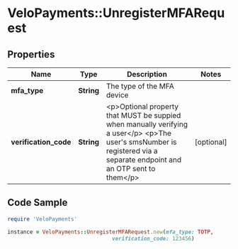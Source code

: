 # VeloPayments::UnregisterMFARequest

## Properties

Name | Type | Description | Notes
------------ | ------------- | ------------- | -------------
**mfa_type** | **String** | The type of the MFA device | 
**verification_code** | **String** | &lt;p&gt;Optional property that MUST be suppied when manually verifying a user&lt;/p&gt; &lt;p&gt;The user&#39;s smsNumber is registered via a separate endpoint and an OTP sent to them&lt;/p&gt;  | [optional] 

## Code Sample

```ruby
require 'VeloPayments'

instance = VeloPayments::UnregisterMFARequest.new(mfa_type: TOTP,
                                 verification_code: 123456)
```


